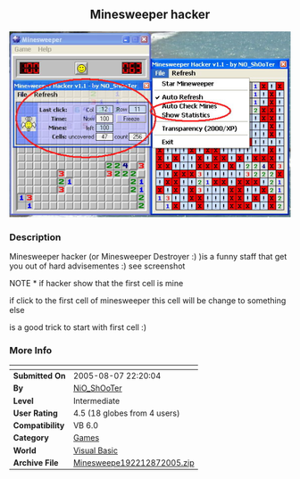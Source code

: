 ﻿<div align="center">

## Minesweeper hacker

<img src="PIC2005872211475593.jpg">
</div>

### Description

Minesweeper hacker (or Minesweeper Destroyer :) )is a funny staff that get you out of hard advisementes :) see screenshot

NOTE * if hacker show that the first cell is mine

if click to the first cell of minesweeper this cell will be change to something else

is a good trick to start with first cell :)
 
### More Info
 


<span>             |<span>
---                |---
**Submitted On**   |2005-08-07 22:20:04
**By**             |[NiO\_ShOoTer](https://github.com/Planet-Source-Code/PSCIndex/blob/master/ByAuthor/nio-shooter.md)
**Level**          |Intermediate
**User Rating**    |4.5 (18 globes from 4 users)
**Compatibility**  |VB 6\.0
**Category**       |[Games](https://github.com/Planet-Source-Code/PSCIndex/blob/master/ByCategory/games__1-38.md)
**World**          |[Visual Basic](https://github.com/Planet-Source-Code/PSCIndex/blob/master/ByWorld/visual-basic.md)
**Archive File**   |[Minesweepe192212872005\.zip](https://github.com/Planet-Source-Code/nio-shooter-minesweeper-hacker__1-62098/archive/master.zip)








